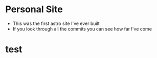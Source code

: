 # Personal Site

- This was the first astro site I've ever built
- If you look through all the commits you can see how far I've come

# test